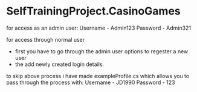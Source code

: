 # SelfTrainingProject.CasinoGames

for access as an admin user:
Username - Admin123
Password - Admin321

for access through normal user 
- first you have to go through the admin user options to regester a new user
- the add newly created login details.

to skip above process i have made exampleProfile.cs which allows you to pass through the process with:
Username - JD1990
Password - 123

